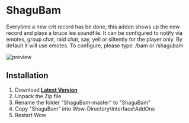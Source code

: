 # ShaguBam

Everytime a new crit record has be done, this addon shows up the new record and plays a bruce lee soundfile.
It can be configured to notify via emotes, group chat, raid chat, say, yell or siltently for the player only.
By default it will use emotes. To configure, please type: /bam or /shagubam

![preview](http://shagu.org/shagucollection/img/ShaguBam.jpg)

## Installation
1. Download **[Latest Version](https://github.com/shagu/ShaguBam/archive/master.zip)**
2. Unpack the Zip file
3. Rename the folder "ShaguBam-master" to "ShaguBam"
4. Copy "ShaguBam" into Wow-Directory\Interface\AddOns
5. Restart Wow